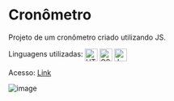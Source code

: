 # Cronômetro

Projeto de um cronômetro criado utilizando JS.

Linguagens utilizadas: 
<img align="center" alt="HTML" height="25" src="https://img.shields.io/badge/HTML5-E34F26?style=for-the-badge&logo=html5&logoColor=white">
<img align="center" alt="CSS" height="25" src="https://img.shields.io/badge/CSS3-1572B6?style=for-the-badge&logo=css3&logoColor=white">
<img align="center" alt="Js" height="25" src="https://img.shields.io/badge/JavaScript-F7DF1E?style=for-the-badge&logo=javascript&logoColor=black">
<br/>

Acesso: <a href="https://matheeusgomes.github.io/cronometro-js/">Link</a>

![image](https://user-images.githubusercontent.com/10269675/196182172-34c8d27a-da67-44aa-9850-13a0252cd264.png)
